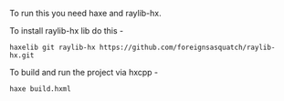 To run this you need haxe and raylib-hx.

To install raylib-hx lib do this -

```shell
haxelib git raylib-hx https://github.com/foreignsasquatch/raylib-hx.git
```

To build and run the project via hxcpp - 

```shell
haxe build.hxml
```
